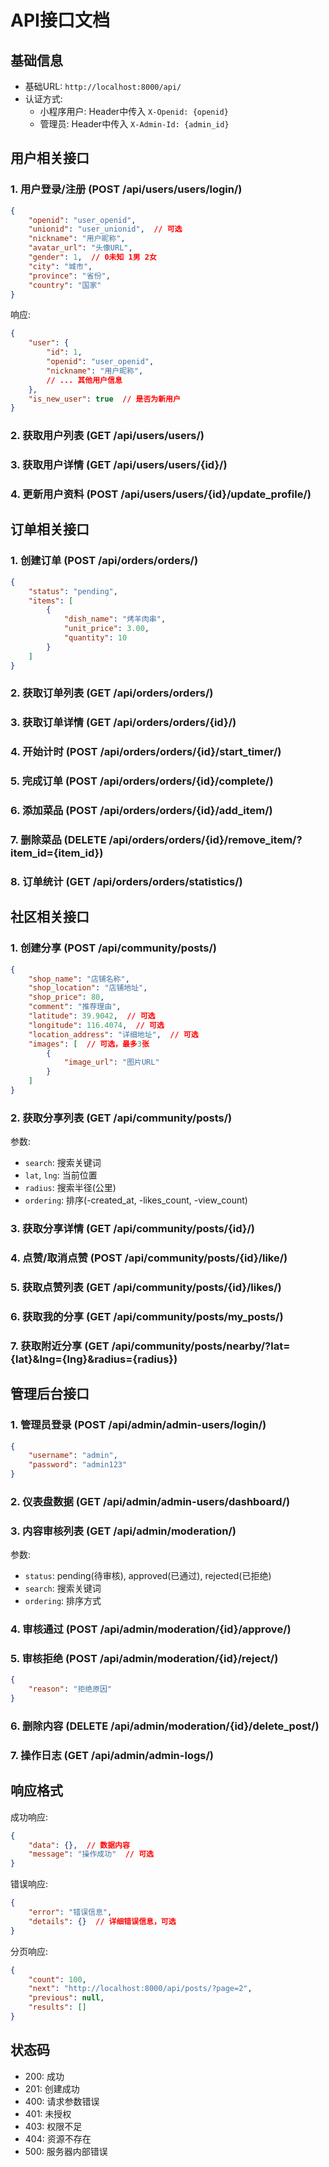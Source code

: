 # API接口文档

## 基础信息

- 基础URL: `http://localhost:8000/api/`
- 认证方式: 
  - 小程序用户: Header中传入 `X-Openid: {openid}`
  - 管理员: Header中传入 `X-Admin-Id: {admin_id}`

## 用户相关接口

### 1. 用户登录/注册 (POST /api/users/users/login/)
```json
{
    "openid": "user_openid",
    "unionid": "user_unionid",  // 可选
    "nickname": "用户昵称",
    "avatar_url": "头像URL",
    "gender": 1,  // 0未知 1男 2女
    "city": "城市",
    "province": "省份",
    "country": "国家"
}
```

响应:
```json
{
    "user": {
        "id": 1,
        "openid": "user_openid",
        "nickname": "用户昵称",
        // ... 其他用户信息
    },
    "is_new_user": true  // 是否为新用户
}
```

### 2. 获取用户列表 (GET /api/users/users/)
### 3. 获取用户详情 (GET /api/users/users/{id}/)
### 4. 更新用户资料 (POST /api/users/users/{id}/update_profile/)

## 订单相关接口

### 1. 创建订单 (POST /api/orders/orders/)
```json
{
    "status": "pending",
    "items": [
        {
            "dish_name": "烤羊肉串",
            "unit_price": 3.00,
            "quantity": 10
        }
    ]
}
```

### 2. 获取订单列表 (GET /api/orders/orders/)
### 3. 获取订单详情 (GET /api/orders/orders/{id}/)
### 4. 开始计时 (POST /api/orders/orders/{id}/start_timer/)
### 5. 完成订单 (POST /api/orders/orders/{id}/complete/)
### 6. 添加菜品 (POST /api/orders/orders/{id}/add_item/)
### 7. 删除菜品 (DELETE /api/orders/orders/{id}/remove_item/?item_id={item_id})
### 8. 订单统计 (GET /api/orders/orders/statistics/)

## 社区相关接口

### 1. 创建分享 (POST /api/community/posts/)
```json
{
    "shop_name": "店铺名称",
    "shop_location": "店铺地址", 
    "shop_price": 80,
    "comment": "推荐理由",
    "latitude": 39.9042,  // 可选
    "longitude": 116.4074,  // 可选
    "location_address": "详细地址",  // 可选
    "images": [  // 可选，最多3张
        {
            "image_url": "图片URL"
        }
    ]
}
```

### 2. 获取分享列表 (GET /api/community/posts/)
参数:
- `search`: 搜索关键词
- `lat`, `lng`: 当前位置
- `radius`: 搜索半径(公里)
- `ordering`: 排序(-created_at, -likes_count, -view_count)

### 3. 获取分享详情 (GET /api/community/posts/{id}/)
### 4. 点赞/取消点赞 (POST /api/community/posts/{id}/like/)
### 5. 获取点赞列表 (GET /api/community/posts/{id}/likes/)
### 6. 获取我的分享 (GET /api/community/posts/my_posts/)
### 7. 获取附近分享 (GET /api/community/posts/nearby/?lat={lat}&lng={lng}&radius={radius})

## 管理后台接口

### 1. 管理员登录 (POST /api/admin/admin-users/login/)
```json
{
    "username": "admin",
    "password": "admin123"
}
```

### 2. 仪表盘数据 (GET /api/admin/admin-users/dashboard/)
### 3. 内容审核列表 (GET /api/admin/moderation/)
参数:
- `status`: pending(待审核), approved(已通过), rejected(已拒绝)
- `search`: 搜索关键词
- `ordering`: 排序方式

### 4. 审核通过 (POST /api/admin/moderation/{id}/approve/)
### 5. 审核拒绝 (POST /api/admin/moderation/{id}/reject/)
```json
{
    "reason": "拒绝原因"
}
```

### 6. 删除内容 (DELETE /api/admin/moderation/{id}/delete_post/)
### 7. 操作日志 (GET /api/admin/admin-logs/)

## 响应格式

成功响应:
```json
{
    "data": {},  // 数据内容
    "message": "操作成功"  // 可选
}
```

错误响应:
```json
{
    "error": "错误信息",
    "details": {}  // 详细错误信息，可选
}
```

分页响应:
```json
{
    "count": 100,
    "next": "http://localhost:8000/api/posts/?page=2",
    "previous": null,
    "results": []
}
```

## 状态码

- 200: 成功
- 201: 创建成功
- 400: 请求参数错误
- 401: 未授权
- 403: 权限不足
- 404: 资源不存在
- 500: 服务器内部错误
